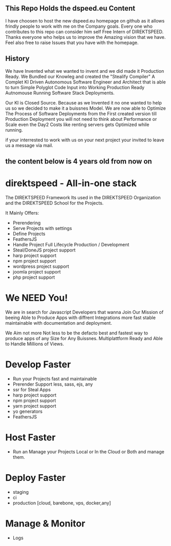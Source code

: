 ## This Repo Holds the dspeed.eu Content
I have choosen to host the new dspeed.eu homepage on github as it allows frindly people to work with me on the Company goals. Every one who contributes to this repo can consider him self Free Intern of DIREKTSPEED. Thanks everyone who helps us to improve the Amazing vision that we have. Feel also free to raise Issues that you have with the homepage.


## History
We have Invented what we wanted to invent and we did made it Production Ready. We Bundled our Knowleg and created the "Stealify Compiler" A Complet KI Driven Autonomous Software Engineer and Architect that is able to turn Simple Polyglot Code Input into Working Production Ready Autnomouse Running Software Stack Deployments.

Our KI is Closed Source. Because as we Invented it no one wanted to help us so we decided to make it a buissnes Model. We are now able to Optimize The Process of Software Deployments from the First created version till Production Deployment you will not need to think about Performance or Scale even the Day2 Costs like renting servers gets Optimized while running.

if your interrested to work with us on your next project your invited to leave us a message via mail.

## the content below is 4 years old from now on

# direktspeed - All-in-one stack
The DIREKTSPEED Framework Its used in the DIREKTSPEED Organization
and the DIREKTSPEED School for the Projects.

It Mainly Offers:
- Prerendering
- Serve Projects with settings
- Define Projects
- FeathersJS
- Handle Project Full Lifecycle Production / Development
- Steal/DoneJS project support
- harp project support
- npm project support
- wordpress project support
- joomla project support
- php project support

# We NEED You!
We are in search for Javascript Developers that wanna Join Our Mission of beeing Able to Produce
Apps with diffrent Integrations more fast stable maintainable with documentation and deployment.

We Aim not more Not less to be the defacto best and fastest way to produce apps of any Size for Any Buissnes.
Multiplattform Ready and Able to Handle Millions of Views.

# Develop Faster
- Run your Projects fast and maintainable
- Prerender Support less, sass, ejs, any
- ssr for Steal Apps
- harp project support
- npm project support
- yarn project support
- yo generators
- FeathersJS

# Host Faster
- Run an Manage your Projects Local or In the Cloud or Both and manage them.

# Deploy Faster
- staging
- ci 
- production [cloud, barebone, vps, docker,any]

# Manage & Monitor
- Logs

